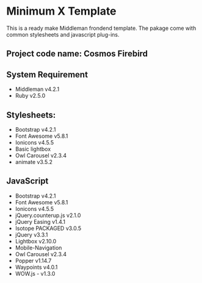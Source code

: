 # Minimum X Template

This is a ready make Middleman frondend template. The pakage come with common stylesheets and javascript plug-ins.

## Project code name: Cosmos Firebird

## System Requirement

- Middleman v4.2.1
- Ruby v2.5.0

## Stylesheets:

- Bootstrap v4.2.1
- Font Awesome v5.8.1
- Ionicons v4.5.5
- Basic lightbox
- Owl Carousel v2.3.4
- animate v3.5.2

## JavaScript

- Bootstrap v4.2.1
- Font Awesome v5.8.1
- Ionicons v4.5.5
- jQuery.counterup.js v2.1.0
- jQuery Easing v1.4.1
- Isotope PACKAGED v3.0.5
- jQuery v3.3.1
- Lightbox v2.10.0
- Mobile-Navigation
- Owl Carousel v2.3.4
- Popper v1.14.7
- Waypoints v4.0.1
- WOW.js - v1.3.0
